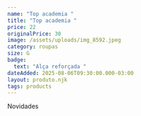 ```yaml
---
name: "Top academia "
title: "Top academia "
price: 22
originalPrice: 30
image: /assets/uploads/img_8592.jpeg
category: roupas
size: G
badge:
  text: "Alça reforçada "
dateAdded: 2025-08-06T09:30:00.000-03:00
layout: produto.njk
tags: products
---
```

Novidades
